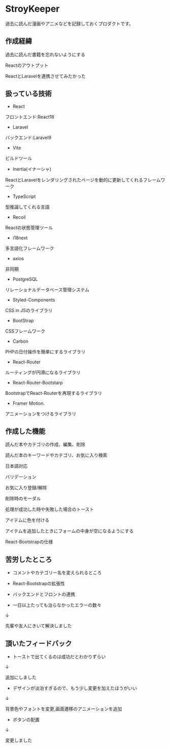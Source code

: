 # StroyKeeper

過去に読んだ漫画やアニメなどを記録しておくプロダクトです。

## 作成経緯

過去に読んだ書籍を忘れないようにする

Reactのアウトプット

ReactとLaravelを連携させてみたかった

## 扱っている技術

- React

フロントエンド:React18

- Laravel

バックエンド:Laravel9

- Vite

ビルドツール

- Inertia(イナーシャ)

ReactとLaravelをレンダリングされたページを動的に更新してくれるフレームワーク

-  TypeScript

型推論してくれる言語

- Recoil

Reactの状態管理ツール

- i18next

多言語化フレームワーク

- axios

非同期

- PostgreSQL

リレーショナルデータベース管理システム

- Styled-Components

CSS in JSのライブラリ

- BootStrap

CSSフレームワーク

- Carbon

PHPの日付操作を簡単にするライブラリ

- React-Router

ルーティングが円滑になるライブラリ

- React-Router-Bootstarp

BootstrapでReact-Routerを再現するライブラリ

- Framer Motion.

アニメーションをつけるライブラリ

## 作成した機能

読んだ本やカテゴリの作成、編集、削除

読んだ本のキーワードやカテゴリ、お気に入り検索

日本語対応

バリデーション

お気に入り登録/解除

削除時のモーダル

処理が成功した時や失敗した場合のトースト

アイテムに色を付ける

アイテムを追加したときにフォームの中身が空になるようにする

React-Bootstrapの仕様

## 苦労したところ

- コメントやカテゴリー名を変えられるところ

- React-Bootstrapの拡張性

- バックエンドとフロントの連携

- 一日以上たっても治らなかったエラーの数々

↓

先輩や友人にきいて解決しました

## 頂いたフィードバック

- トーストで出てくるのは成功だとわかりずらい

↓

追加にしました

- デザインが淡泊すぎるので、もう少し変更を加えたほうがいい

↓

背景色やフォントを変更,画面遷移のアニメーションを追加

- ボタンの配置

↓

変更しました
